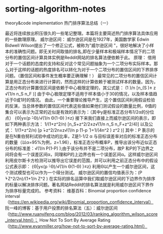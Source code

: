 # sorting-algorithm-notes
theory&amp;code implementation
热门排序算法总结（一）
	 
  最近将连续放出积压很久的一些笔记整理。本篇将主要简述热门排序算法具体应用的一些数理原理。
威尔逊区间：
威尔逊区间是在1927年，美国数学家 Edwin Bidwell Wilson提出了一个修正公式，被称为"威尔逊区间 "，很好地解决了小样本的准确性问题。即无关时间取值的排名,即在少量样本和极端样本情况下的二项分布的置信区间计算具体实例是Reddit网站的排名算法便依赖于此。
原理：
借用对于一个话题的态度的支持和反对这个常见问题抽象为一个二项分布实际样本。那么对于这样的话题的热度排名可以转化为对于一个二项分布的置信区间的下界排序问题。（置信区间和事件发生概率要正确理解！）
最常见的二项分布的置信区间计算是用正态分布来进行计算的，然而这样的计算依赖于被测试样本的数量。因为，正态分布的计算置信区间是依赖于中心极限定理的，其公式是：
(1 )/n [n_(S )± z √(1/n n_S n_F )]
由于中心极限定理不适用于样本值小于30的情况，以及样本值趋近于0或1时的情况。
由此，一个重要理论推导产生，这个置信区间利用假设检验的反演，当总体参数的置信区间代表这些值如果他们测试假设的数量比例，θ值的集合可以表示为正常的近似是有效的表示为：（其中y是标准正态分布1/2α的分位点）
{Θ|y≤(p ̂-Θ)/√(1/n Θ(1-Θ) )≤z}
接下来我们直接上而威尔逊区间的表示，即如下两种表示方法：
1/(1+z^2/n) [n_S+z^2/2±z√(1/n n_S n_F+z^2/4)]
以及公式：
1/(1+z^2/n) [p ̂+z^2/2n±z√(1/n p ̂(1-p ̂ )+1/(4n^2 ) z^2 )]
其中：P ̂表示的是在N重伯努利试验中成功的比率，Z是1-1/2 α 与目标误差率对应的标准正态分布的数量（以α=95%为例，z=1.96），标准正态分布概率P，推导出该分布近似正态分布的标准差：√(1/n P(1-P) );由于该分布并不是二项分布，故P ̂和P的下边界之间将会有一个误差区间α，同理和P的上边界也有一个误差区间α。这样威尔逊区间利用皮尔斯卡方检测可以推导出它误差的范围，并可以利用之前正态分布中的假设公式表示即：
{Θ|y≤(p ̂-Θ)/√(1/n Θ(1-Θ) )≤z}
利用Θ以产生一个威尔逊区间，这个测试模型也可以作为一个得分测试。
威尔逊区间的置信均值表示为：(P ̂+Z^2/2n)/(1+1/n Z^2 )
在实际的排名运算中我们取威尔逊区间的下边界作为排序的标量以解决排序问题。著名网站Reddit的排名算法就是利用威尔逊区间下界作为排序标量完成的。 
参考资料：
维基百科：Binomial proportion confidence interval
（https://en.wikipedia.org/wiki/Binomial_proportion_confidence_interval）
阮一峰的博客：基于用户投票的排名算法（五）：威尔逊区间（http://www.ruanyifeng.com/blog/2012/03/ranking_algorithm_wilson_score_interval.html）；
How Not To Sort By Average Rating
（http://www.evanmiller.org/how-not-to-sort-by-average-rating.html）
